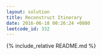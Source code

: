 ```yaml
---
layout: solution
title: Reconstruct Itinerary
date: 2016-06-18 00:26:24 +0800
leetcode_id: 332
---
```

{% include_relative README.md %}
